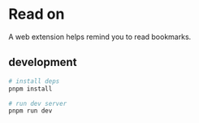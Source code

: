 # Read on

A web extension helps remind you to read bookmarks.

## development

```bash
# install deps
pnpm install

# run dev server
pnpm run dev
```
